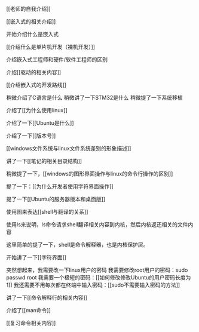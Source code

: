 [[老师的自我介绍]]

[[嵌入式的相关介绍]]

开始介绍什么是嵌入式

[[介绍什么是单片机开发（裸机开发）]]

介绍嵌入式工程师和硬件/软件工程师的区别

介绍[[驱动的相关内容]]

[[介绍嵌入式的开发路线]]

稍微介绍了C语言是什么
稍微讲了一下STM32是什么
稍微提了一下系统移植

介绍了[[为什么使用linux]]

介绍了一下[[Ubuntu是什么]]

介绍了一下[[版本号]]

[[windows文件系统与linux文件系统差别的形象描述]]

讲了一下[[笔记的相关目录结构]]

稍微提了一下，[[windows的图形界面操作与linux的命令行操作的区别]]

提了一下：[[为什么开发者使用字符界面操作]]

提了一下[[Ubuntu的服务器版本和桌面版]]

使用图来表达[[shell与翻译的关系]]

使用ls来说明，ls命令请求shell翻译相关内容到内核，然后内核返还相关的文件内容

这里简单的提了一下，shell是命令解释器，也是内核保护层。

开始讲了一下[[字符界面]]

突然想起来，我需要改一下linux用户的密码
我需要修改root用户的密码：sudo passwd root
我需要一个极短的密码：[[如何修改修改Ubuntu的用户密码长度为1]]
我还需要不用每次都在终端中输入密码：[[sudo不需要输入密码的方法]]


讲了一下[[命令解释行的相关内容]]

介绍了[[man命令]]

[[复习命令相关内容]]
